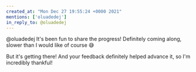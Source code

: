 ```yaml
---
created_at: "Mon Dec 27 19:55:24 +0000 2021"
mentions: ['oluadedej']
in_reply_to: @oluadedej
---
```


@oluadedej It's been fun to share the progress! Definitely coming along, slower than I would like of course 😅

But it's getting there! And your feedback definitely helped advance it, so I'm incredibly thankful!